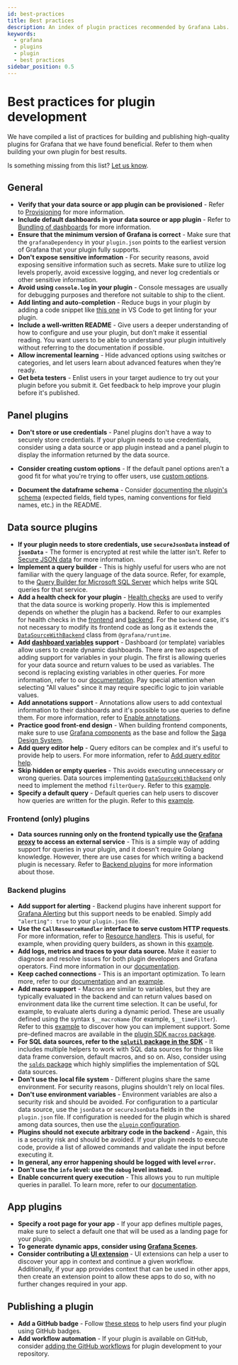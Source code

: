 ```yaml
---
id: best-practices
title: Best practices
description: An index of plugin practices recommended by Grafana Labs.
keywords:
  - grafana
  - plugins
  - plugin
  - best practices
sidebar_position: 0.5
---
```


# Best practices for plugin development

We have compiled a list of practices for building and publishing high-quality plugins for Grafana that we have found beneficial. Refer to them when building your own plugin for best results.

Is something missing from this list? [Let us know](https://github.com/grafana/plugin-tools/issues/new).

## General

- **Verify that your data source or app plugin can be provisioned** - Refer to [Provisioning](https://grafana.com/docs/grafana/latest/administration/provisioning/#data-sources) for more information.
- **Include default dashboards in your data source or app plugin** - Refer to [Bundling of dashboards](../key-concepts/plugin-types-usage.md#bundling-of-dashboards) for more information.
- **Ensure that the minimum version of Grafana is correct** - Make sure that the `grafanaDependency` in your `plugin.json` points to the earliest version of Grafana that your plugin fully supports.
- **Don't expose sensitive information** - For security reasons, avoid exposing sensitive information such as secrets. Make sure to utilize log levels properly, avoid excessive logging, and never log credentials or other sensitive information.
- **Avoid using `console.log` in your plugin** - Console messages are usually for debugging purposes and therefore not suitable to ship to the client.
- **Add linting and auto-completion** - Reduce bugs in your plugin by adding a code snippet like [this one](https://grafana.com/blog/2021/01/21/6-tips-for-improving-your-grafana-plugin-before-you-publish/#tip-3-add-linting-and-auto-completion-to-your-pluginjson) in VS Code to get linting for your plugin.
- **Include a well-written README** - Give users a deeper understanding of how to configure and use your plugin, but don’t make it essential reading. You want users to be able to understand your plugin intuitively without referring to the documentation if possible.
- **Allow incremental learning** - Hide advanced options using switches or categories, and let users learn about advanced features when they’re ready.
- **Get beta testers** - Enlist users in your target audience to try out your plugin before you submit it. Get feedback to help improve your plugin before it's published.

## Panel plugins

- **Don't store or use credentials** - Panel plugins don't have a way to securely store credentials. If your plugin needs to use credentials, consider using a data source or app plugin instead and a panel plugin to display the information returned by the data source.

- **Consider creating custom options** - If the default panel options aren't a good fit for what you're trying to offer users, use [custom options](/create-a-plugin/extend-a-plugin/custom-panel-option-editors).
- **Document the dataframe schema** - Consider [documenting the plugin's schema](https://grafana.com/blog/2021/01/21/6-tips-for-improving-your-grafana-plugin-before-you-publish/#tip-2-document-the-data-frame-schema-for-panel-plugins) (expected fields, field types, naming conventions for field names, etc.) in the README.

## Data source plugins

- **If your plugin needs to store credentials, use `secureJsonData` instead of `jsonData`** - The former is encrypted at rest while the latter isn't. Refer to [Secure JSON data](https://grafana.com/developers/plugin-tools/how-to-guides/data-source-plugins/#store-configuration-in-securejsondata) for more information.
- **Implement a query builder** - This is highly useful for users who are not familiar with the query language of the data source. Refer, for example, to the [Query Builder for Microsoft SQL Server](https://grafana.com/docs/grafana/latest/datasources/mssql/query-editor/#builder-mode) which helps write SQL queries for that service.
- **Add a health check for your plugin** - [Health checks](../key-concepts/backend-plugins/#health-checks) are used to verify that the data source is working properly. How this is implemented depends on whether the plugin has a backend. Refer to our examples for health checks in the [frontend](https://github.com/grafana/grafana-plugin-examples/blob/5441fe2f818e28cdeb06eb7066ff198dd34bb0ab/examples/datasource-http/src/DataSource.ts#L81-L115) and [backend](https://github.com/grafana/grafana-plugin-examples/blob/0532f8b23645251997088ac7a1707a72d3fd9248/examples/datasource-basic/pkg/plugin/datasource.go#L77). For the `backend` case, it's not necessary to modify its frontend code as long as it extends the [`DataSourceWithBackend`](https://github.com/grafana/grafana-plugin-examples/blob/0532f8b23645251997088ac7a1707a72d3fd9248/examples/datasource-basic/src/datasource.ts#L5) class from `@grafana/runtime`.
- **Add [dashboard variables](https://grafana.com/docs/grafana/latest/dashboards/variables/) support** - Dashboard (or template) variables allow users to create dynamic dashboards. There are two aspects of adding support for variables in your plugin. The first is allowing queries for your data source and return values to be used as variables. The second is replacing existing variables in other queries. For more information, refer to our [documentation](https://grafana.com/developers/plugin-tools/how-to-guides/data-source-plugins/add-support-for-variables#add-support-for-query-variables-to-your-data-source). Pay special attention when selecting "All values" since it may require specific logic to join variable values.
- **Add annotations support** - Annotations allow users to add contextual information to their dashboards and it's possible to use queries to define them. For more information, refer to [Enable annotations](https://grafana.com/developers/plugin-tools/how-to-guides/data-source-plugins/add-annotations-for-data-source-plugins).
- **Practice good front-end design** - When building frontend components, make sure to use [Grafana components](https://developers.grafana.com/ui/latest/index.html?path=/docs/docs-overview-intro--page) as the base and follow the [Saga Design System](https://grafana.com/developers/saga/about/overview).
- **Add query editor help** - Query editors can be complex and it's useful to provide help to users. For more information, refer to [Add query editor help](https://grafana.com/developers/plugin-tools/how-to-guides/data-source-plugins/add-query-editor-help).
- **Skip hidden or empty queries** - This avoids executing unnecessary or wrong queries. Data sources implementing [`DataSourceWithBackend`](https://github.com/grafana/grafana-plugin-examples/blob/0532f8b23645251997088ac7a1707a72d3fd9248/examples/datasource-basic/src/datasource.ts#L5) only need to implement the method `filterQuery`. Refer to this [example](https://github.com/grafana/grafana/blob/fd5f66083c91b9759ae7772f99b80c9342b93290/public/app/plugins/datasource/loki/datasource.ts#L1085).
- **Specify a default query** - Default queries can help users to discover how queries are written for the plugin. Refer to this [example](https://github.com/grafana/grafana-plugin-examples/blob/0532f8b/examples/datasource-streaming-backend-websocket/streaming-backend-websocket-plugin/src/datasource.ts#L39-L41).

### Frontend (only) plugins

- **Data sources running only on the frontend typically use the [Grafana proxy](https://grafana.com/developers/plugin-tools/how-to-guides/data-source-plugins/add-authentication-for-data-source-plugins#add-a-proxy-route-to-your-plugin) to access an external service** - This is a simple way of adding support for queries in your plugin, and it doesn't require Golang knowledge. However, there are use cases for which writing a backend plugin is necessary. Refer to [Backend plugins](../key-concepts/backend-plugins/#use-cases-for-implementing-a-backend-plugin) for more information about those.

### Backend plugins

- **Add support for alerting** - Backend plugins have inherent support for [Grafana Alerting](https://grafana.com/docs/grafana/latest/alerting/) but this support needs to be enabled. Simply add `"alerting": true` to your `plugin.json` file.
- **Use the `CallResourceHandler` interface to serve custom HTTP requests**. For more information, refer to [Resource handlers](../key-concepts/backend-plugins/#resources). This is useful, for example, when providing query builders, as shown in this [example](https://github.com/grafana/grafana-plugin-examples/blob/0532f8b23645251997088ac7a1707a72d3fd9248/examples/app-with-backend/pkg/plugin/app.go#L35).
- **Add logs, metrics and traces to your data source.** Make it easier to diagnose and resolve issues for both plugin developers and Grafana operators. Find more information in our [documentation](https://grafana.com/developers/plugin-tools/how-to-guides/data-source-plugins/add-logs-metrics-traces-for-backend-plugins).
- **Keep cached connections** - This is an important optimization. To learn more, refer to our [documentation](../key-concepts/backend-plugins/#caching-and-connection-pooling) and an [example](https://github.com/grafana/grafana-plugin-examples/blob/0532f8b23645251997088ac7a1707a72d3fd9248/examples/datasource-http-backend/pkg/plugin/datasource.go#L40-L66).
- **Add macro support** - Macros are similar to variables, but they are typically evaluated in the backend and can return values based on environment data like the current time selection. It can be useful, for example, to evaluate alerts during a dynamic period. These are usually defined using the syntax `$__macroName` (for example, `$__timeFilter`). Refer to this [example](https://github.com/grafana/grafana-plugin-examples/blob/0532f8b23645251997088ac7a1707a72d3fd9248/examples/datasource-basic/pkg/query/macro.go) to discover how you can implement support. Some pre-defined macros are available in the [plugin SDK `macros` package](https://github.com/grafana/grafana-plugin-sdk-go/tree/main/experimental/macros).
- **For SQL data sources, refer to the [`sqlutil` package in the SDK](https://pkg.go.dev/github.com/grafana/grafana-plugin-sdk-go/data/sqlutil)** - It includes multiple helpers to work with SQL data sources for things like data frame conversion, default macros, and so on. Also, consider using the [`sqlds` package](https://pkg.go.dev/github.com/grafana/sqlds) which highly simplifies the implementation of SQL data sources.
- **Don't use the local file system** - Different plugins share the same environment. For security reasons, plugins shouldn't rely on local files.
- **Don't use environment variables** - Environment variables are also a security risk and should be avoided. For configuration to a particular data source, use the `jsonData` or `secureJsonData` fields in the `plugin.json` file. If configuration is needed for the plugin which is shared among data sources, then use the [`plugin` configuration](https://grafana.com/docs/grafana/latest/setup-grafana/configure-grafana/#pluginplugin_id).
- **Plugins should not execute arbitrary code in the backend** - Again, this is a security risk and should be avoided. If your plugin needs to execute code, provide a list of allowed commands and validate the input before executing it.
- **In general, any error happening should be logged with level `error`.**
- **Don't use the `info` level: use the `debug` level instead.**
- **Enable concurrent query execution** - This allows you to run multiple queries in parallel. To learn more, refer to our [documentation](/tutorials/build-a-data-source-backend-plugin#run-multiple-queries-concurrently).

## App plugins

- **Specify a root page for your app** - If your app defines multiple pages, make sure to select a default one that will be used as a landing page for your plugin.
- **To generate dynamic apps, consider using [Grafana Scenes](https://grafana.com/developers/scenes/).**
- **Consider contributing a [UI extension](https://grafana.com/developers/plugin-tools/how-to-guides/ui-extensions/)** - UI extensions can help a user to discover your app in context and continue a given workflow. Additionally, if your app provides context that can be used in other apps, then create an extension point to allow these apps to do so, with no further changes required in your app.

## Publishing a plugin

- **Add a GitHub badge** - Follow [these steps](https://grafana.com/blog/2021/01/21/6-tips-for-improving-your-grafana-plugin-before-you-publish/#tip-4-add-dynamic-badges-to-your-readme) to help users find your plugin using GitHub badges.
- **Add workflow automation** - If your plugin is available on GitHub, consider [adding the GitHub workflows](https://grafana.com/blog/2021/01/21/6-tips-for-improving-your-grafana-plugin-before-you-publish/#tip-5-automate-your-releases-using-github-actions) for plugin development to your repository.

